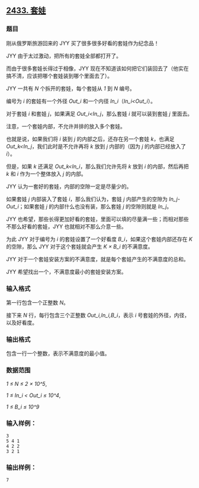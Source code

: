 ## [2433. 套娃](https://www.acwing.com/problem/content/2435/)

### 题目

刚从俄罗斯旅游回来的 JYY 买了很多很多好看的套娃作为纪念品！

JYY 由于太过激动，把所有的套娃全部都打开了。

而由于很多套娃长得过于相像，JYY 现在不知道该如何把它们装回去了（他实在搞不清，应该把哪个套娃装到哪个里面去了）。

JYY 一共有 *N* 个拆开的套娃，每个套娃从 *1* 到 *N* 编号。

编号为 *i* 的套娃有一个外径 *Out_i* 和一个内径 *In_i*（*In_i<Out_i*）。

对于套娃 *i* 和套娃 *j*，如果满足 *Out_i<In_j*，那么套娃 *i* 就可以装到套娃 *j* 里面去。

注意，一个套娃内部，不允许并排的放入多个套娃。

也就是说，如果我们将 *i* 装到 *j* 的内部之后，还存在另一个套娃 *k*，也满足 *Out_k<In_j*，我们此时是不允许再将 *k* 放到 *j* 内部的（因为 *j* 的内部已经放入了 *i*）。

但是，如果 *k* 还满足 *Out_k<In_i*，那么我们允许先将 *k* 放到 *i* 的内部，然后再把 *k* 和 *i* 作为一个整体放入 *j* 的内部。

JYY 认为一套好的套娃，内部的空隙一定是尽量少的。

如果套娃 *j* 内部装入了套娃 *i*，那么我们认为，套娃 *j* 内部产生的空隙为 *In_j-Out_i*；如果套娃 *j* 的内部什么也没有装，那么套娃 *j* 的空隙则就是 *In_j*。

JYY 也希望，那些长得更加好看的套娃，里面可以填的尽量满一些；而相对那些不那么好看的套娃，JYY 也就相对不那么介意一些。

为此 JYY 对于编号为 *i* 的套娃设置了一个好看度 *B_i*，如果这个套娃内部还存在 *K* 的空隙，那么 JYY 对于这个套娃就会产生 *K × B_i* 的不满意度。

JYY 对于一个套娃安装方案的不满意度，就是每个套娃产生的不满意度的总和。

JYY 希望找出一个，不满意度最小的套娃安装方案。

### 输入格式

第一行包含一个正整数 *N*。

接下来 *N* 行，每行包含三个正整数 *Out_i,In_i,B_i*，表示 *i* 号套娃的外径，内径，以及好看度。

### 输出格式

包含一行一个整数，表示不满意度的最小值。

### 数据范围

*1 ≤ N ≤ 2 × 10^5*,

*1 ≤ In_i < Out_i ≤ 10^4*,

*1 ≤ B_i ≤ 10^9*

### 输入样例：

```
3
5 4 1
4 2 2
3 2 1
```

### 输出样例：

```
7
```
